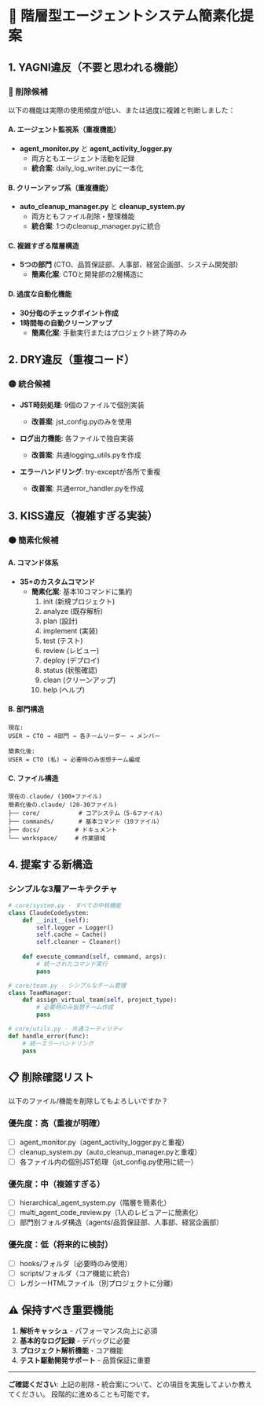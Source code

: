 # 🔧 階層型エージェントシステム簡素化提案

## 1. YAGNI違反（不要と思われる機能）

### 🔴 削除候補
以下の機能は実際の使用頻度が低い、または過度に複雑と判断しました：

#### A. エージェント監視系（重複機能）
- **agent_monitor.py** と **agent_activity_logger.py**
  - 両方ともエージェント活動を記録
  - **統合案**: daily_log_writer.pyに一本化

#### B. クリーンアップ系（重複機能）
- **auto_cleanup_manager.py** と **cleanup_system.py**
  - 両方ともファイル削除・整理機能
  - **統合案**: 1つのcleanup_manager.pyに統合

#### C. 複雑すぎる階層構造
- **5つの部門** (CTO、品質保証部、人事部、経営企画部、システム開発部)
  - **簡素化案**: CTOと開発部の2層構造に

#### D. 過度な自動化機能
- **30分毎のチェックポイント作成**
- **1時間毎の自動クリーンアップ**
  - **簡素化案**: 手動実行またはプロジェクト終了時のみ

## 2. DRY違反（重複コード）

### 🟡 統合候補
- **JST時刻処理**: 9個のファイルで個別実装
  - **改善案**: jst_config.pyのみを使用

- **ログ出力機能**: 各ファイルで独自実装
  - **改善案**: 共通logging_utils.pyを作成

- **エラーハンドリング**: try-exceptが各所で重複
  - **改善案**: 共通error_handler.pyを作成

## 3. KISS違反（複雑すぎる実装）

### 🟠 簡素化候補

#### A. コマンド体系
- **35+のカスタムコマンド**
  - **簡素化案**: 基本10コマンドに集約
    1. init (新規プロジェクト)
    2. analyze (既存解析)
    3. plan (設計)
    4. implement (実装)
    5. test (テスト)
    6. review (レビュー)
    7. deploy (デプロイ)
    8. status (状態確認)
    9. clean (クリーンアップ)
    10. help (ヘルプ)

#### B. 部門構造
```
現在:
USER → CTO → 4部門 → 各チームリーダー → メンバー

簡素化後:
USER = CTO (私) → 必要時のみ仮想チーム編成
```

#### C. ファイル構造
```
現在の.claude/ (100+ファイル)
簡素化後の.claude/ (20-30ファイル)
├── core/           # コアシステム（5-6ファイル）
├── commands/       # 基本コマンド（10ファイル）
├── docs/          # ドキュメント
└── workspace/     # 作業領域
```

## 4. 提案する新構造

### シンプルな3層アーキテクチャ
```python
# core/system.py - すべての中核機能
class ClaudeCodeSystem:
    def __init__(self):
        self.logger = Logger()
        self.cache = Cache()
        self.cleaner = Cleaner()
    
    def execute_command(self, command, args):
        # 統一されたコマンド実行
        pass

# core/team.py - シンプルなチーム管理
class TeamManager:
    def assign_virtual_team(self, project_type):
        # 必要時のみ仮想チーム作成
        pass

# core/utils.py - 共通ユーティリティ
def handle_error(func):
    # 統一エラーハンドリング
    pass
```

## 📋 削除確認リスト

以下のファイル/機能を削除してもよろしいですか？

### 優先度：高（重複が明確）
- [ ] agent_monitor.py（agent_activity_logger.pyと重複）
- [ ] cleanup_system.py（auto_cleanup_manager.pyと重複）
- [ ] 各ファイル内の個別JST処理（jst_config.py使用に統一）

### 優先度：中（複雑すぎる）
- [ ] hierarchical_agent_system.py（階層を簡素化）
- [ ] multi_agent_code_review.py（1人のレビュアーに簡素化）
- [ ] 部門別フォルダ構造（agents/品質保証部、人事部、経営企画部）

### 優先度：低（将来的に検討）
- [ ] hooks/フォルダ（必要時のみ使用）
- [ ] scripts/フォルダ（コア機能に統合）
- [ ] レガシーHTMLファイル（別プロジェクトに分離）

## ⚠️ 保持すべき重要機能
1. **解析キャッシュ** - パフォーマンス向上に必須
2. **基本的なログ記録** - デバッグに必要
3. **プロジェクト解析機能** - コア機能
4. **テスト駆動開発サポート** - 品質保証に重要

---

**ご確認ください**: 
上記の削除・統合案について、どの項目を実施してよいか教えてください。
段階的に進めることも可能です。